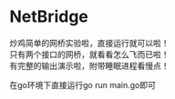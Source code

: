 # NetBridge
炒鸡简单的网桥实验啦，直接运行就可以啦！  
只有两个接口的网桥，就看看怎么飞而已啦！  
有完整的输出演示啦，附带睡眠进程看慢点！  

在go环境下直接运行go run main.go即可
